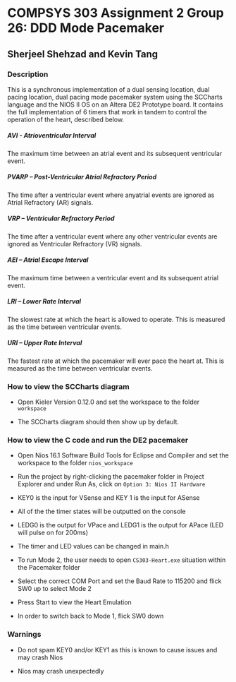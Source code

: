 # COMPSYS 303 Assignment 2 Group 26: DDD Mode Pacemaker
## Sherjeel Shehzad and Kevin Tang

### Description

This is a synchronous implementation of a dual sensing location, dual pacing location, dual pacing mode pacemaker system using the SCCharts language and the NIOS II OS on an Altera DE2 Prototype board. It contains the full implementation of 6 timers that work in tandem to control the operation of the heart, described below.

##### AVI - Atrioventricular Interval
The maximum time between an atrial event and its subsequent ventricular event.

##### PVARP – Post-Ventricular Atrial Refractory Period
The time after a ventricular event where anyatrial events are ignored as Atrial Refractory (AR) signals.

##### VRP – Ventricular Refractory Period
The time after a ventricular event where any other ventricular events are ignored as Ventricular Refractory (VR) signals.

##### AEI – Atrial Escape Interval
The maximum time between a ventricular event and its subsequent atrial event.

##### LRI – Lower Rate Interval
The slowest rate at which the heart is allowed to operate. This is measured as the time between ventricular events.

##### URI – Upper Rate Interval
The fastest rate at which the pacemaker will ever pace the heart at. This is measured as the time between ventricular events.


### How to view the SCCharts diagram

* Open Kieler Version 0.12.0 and set the workspace to the folder `workspace`

* The SCCharts diagram should then show up by default.

### How to view the C code and run the DE2 pacemaker 

* Open Nios 16.1 Software Build Tools for Eclipse and Compiler and set the workspace to the folder `nios_workspace`

* Run the project by right-clicking the pacemaker folder in Project Explorer and under Run As, click on `Option 3: Nios II Hardware`

* KEY0 is the input for VSense and KEY 1 is the input for ASense 

* All of the the timer states will be outputted on the console

* LEDG0 is the output for VPace and LEDG1 is the output for APace (LED will pulse on for 200ms)

* The timer and LED values can be changed in main.h

* To run Mode 2, the user needs to open `CS303-Heart.exe` situation within the Pacemaker folder

* Select the correct COM Port and set the Baud Rate to 115200 and flick SW0 up to select Mode 2

* Press Start to view the Heart Emulation

* In order to switch back to Mode 1, flick SW0 down

### Warnings

* Do not spam KEY0 and/or KEY1 as this is known to cause issues and may crash Nios

* Nios may crash unexpectedly
